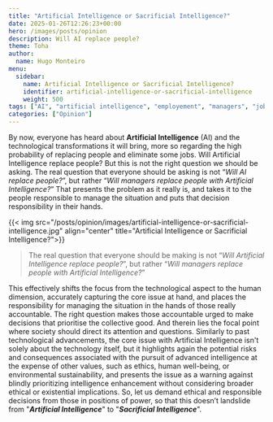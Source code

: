 ```yaml
---
title: "Artificial Intelligence or Sacrificial Intelligence?"
date: 2025-01-26T12:26:23+00:00
hero: /images/posts/opinion
description: Will AI replace people?
theme: Toha
author:
  name: Hugo Monteiro
menu:
  sidebar:
    name: Artificial Intelligence or Sacrificial Intelligence?
    identifier: artificial-intelligence-or-sacrificial-intelligence
    weight: 500
tags: ["AI", "artificial intelligence", "employement", "managers", "jobs"]
categories: ["Opinion"]
---
```


By now, everyone has heard about **Artificial Intelligence** (AI) and the technological transformations it will bring, more so regarding the high probability of replacing people and eliminate some jobs. Will Artificial Intelligence replace people?
But this is not the right question we should be asking.
The real question that everyone should be asking is not “*Will AI replace people?*”, but rather “*Will managers replace people with Artificial Intelligence?*”
That presents the problem as it really is, and takes it to the people responsible to manage the situation and puts that decision responsibility in their hands.   

  {{< img src="/posts/opinion/images/artificial-intelligence-or-sacrificial-intelligence.jpg" align="center" title="Artificial Intelligence or Sacrificial Intelligence?">}}
  
> The real question that everyone should be making is not “*Will Artificial Intelligence replace people?*”, but rather “*Will managers replace people with Artificial Intelligence?*”
> 

This effectively shifts the focus from the technological aspect to the human dimension, accurately capturing the core issue at hand, and places the responsibility for managing the situation in the hands of those really accountable.
The right question makes those accountable urged to make decisions that prioritise the collective good.
And therein lies the focal point where society should direct its attention and questions.
Similarly to past technological advancements, the core issue with Artificial Intelligence isn't solely about the technology itself, but it highlights again the potential risks and consequences associated with the pursuit of advanced intelligence at the expense of other values, such as ethics, human well-being, or environmental sustainability, and presents the issue as a warning against blindly prioritizing intelligence enhancement without considering broader ethical or existential implications.
So, let us demand ethical and responsible decisions from those in positions of power, so that this doesn’t landslide from "***Artificial Intelligence***" to "***Sacrificial Intelligence***".
